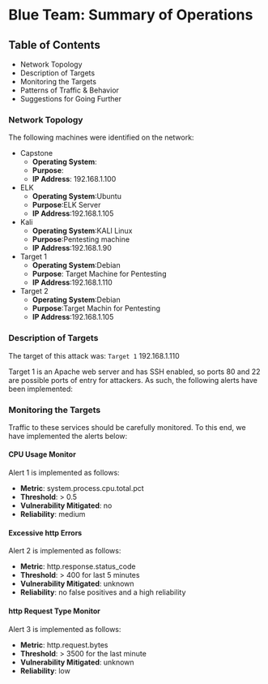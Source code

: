 # Blue Team: Summary of Operations

## Table of Contents
- Network Topology
- Description of Targets
- Monitoring the Targets
- Patterns of Traffic & Behavior
- Suggestions for Going Further

### Network Topology


The following machines were identified on the network:
- Capstone
  - **Operating System**: 
  - **Purpose**:
  - **IP Address**: 192.168.1.100
- ELK
  - **Operating System**:Ubuntu
  - **Purpose**:ELK Server
  - **IP Address**:192.168.1.105
- Kali
  - **Operating System**:KALI Linux
  - **Purpose**:Pentesting machine
  - **IP Address**:192.168.1.90
- Target 1
  - **Operating System**:Debian 
  - **Purpose**: Target Machine for Pentesting
  - **IP Address**:192.168.1.110
- Target 2
  - **Operating System**:Debian 
  - **Purpose**:Target Machin for Pentesting
  - **IP Address**:192.168.1.105

### Description of Targets


The target of this attack was: `Target 1` 192.168.1.110

Target 1 is an Apache web server and has SSH enabled, so ports 80 and 22 are possible ports of entry for attackers. As such, the following alerts have been implemented:

### Monitoring the Targets

Traffic to these services should be carefully monitored. To this end, we have implemented the alerts below:

#### CPU Usage Monitor


Alert 1 is implemented as follows:
  - **Metric**: system.process.cpu.total.pct
  - **Threshold**: > 0.5
  - **Vulnerability Mitigated**: no
  - **Reliability**: medium

#### Excessive http Errors

Alert 2 is implemented as follows:
  - **Metric**: http.response.status_code
  - **Threshold**: > 400 for last 5 minutes
  - **Vulnerability Mitigated**: unknown
  - **Reliability**: no false positives and a high reliability

#### http Request Type Monitor

Alert 3 is implemented as follows:
  - **Metric**: http.request.bytes
  - **Threshold**: > 3500 for the last minute
  - **Vulnerability Mitigated**: unknown
  - **Reliability**: low

